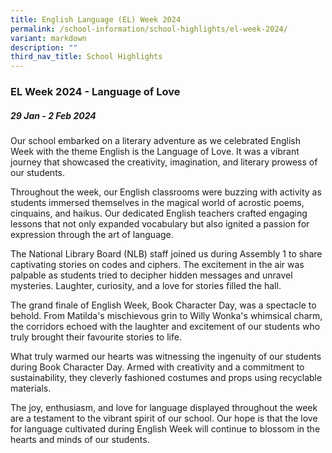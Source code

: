 ```yaml
---
title: English Language (EL) Week 2024
permalink: /school-information/school-highlights/el-week-2024/
variant: markdown
description: ""
third_nav_title: School Highlights
---
```

### EL Week 2024 - Language of Love

##### 29 Jan - 2 Feb 2024

Our school embarked on a literary adventure as we celebrated English Week with the theme English is the Language of Love. It was a vibrant journey that showcased the creativity, imagination, and literary prowess of our students.

Throughout the week, our English classrooms were buzzing with activity as students immersed themselves in the magical world of acrostic poems, cinquains, and haikus. Our dedicated English teachers crafted engaging lessons that not only expanded vocabulary but also ignited a passion for expression through the art of language.

The National Library Board (NLB) staff joined us during Assembly 1 to share captivating stories on codes and ciphers. The excitement in the air was palpable as students tried to decipher hidden messages and unravel mysteries. Laughter, curiosity, and a love for stories filled the hall.

The grand finale of English Week, Book Character Day, was a spectacle to behold. From Matilda's mischievous grin to Willy Wonka's whimsical charm, the corridors echoed with the laughter and excitement of our students who truly brought their favourite stories to life.

What truly warmed our hearts was witnessing the ingenuity of our students during Book Character Day. Armed with creativity and a commitment to sustainability, they cleverly fashioned costumes and props using recyclable materials.

The joy, enthusiasm, and love for language displayed throughout the week are a testament to the vibrant spirit of our school. Our hope is that the love for language cultivated during English Week will continue to blossom in the hearts and minds of our students.